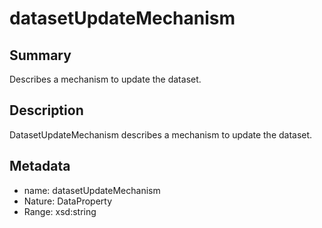 <!-- Automatically generated by spec-parser v2.0.0 on 2024-01-08T22:20:56.273795+00:00 -->
<!-- SPDX-License-Identifier: Community-Spec-1.0 -->

# datasetUpdateMechanism

## Summary

Describes a mechanism to update the dataset.


## Description

DatasetUpdateMechanism describes a mechanism to update the dataset.


## Metadata

- name: datasetUpdateMechanism
- Nature: DataProperty
- Range: xsd:string




